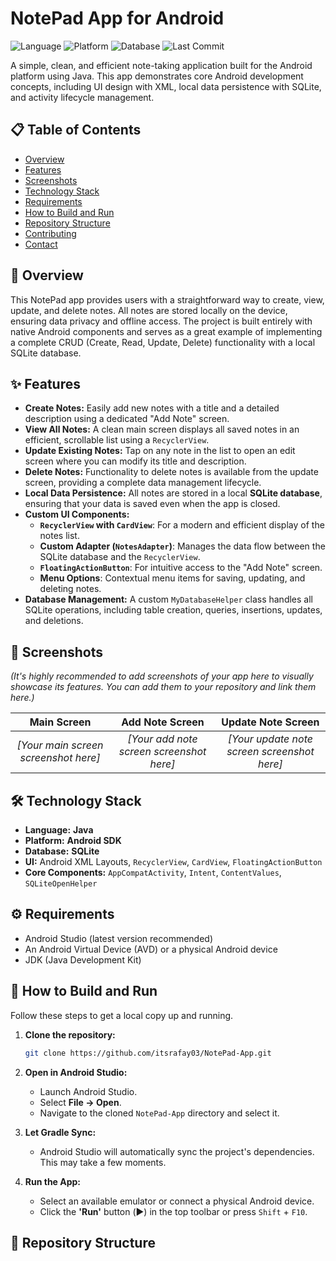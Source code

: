 # NotePad App for Android

![Language](https://img.shields.io/github/languages/top/itsrafay03/NotePad-App?style=for-the-badge&logo=java&color=orange)
![Platform](https://img.shields.io/badge/Platform-Android-brightgreen?style=for-the-badge&logo=android)
![Database](https://img.shields.io/badge/Database-SQLite-blue?style=for-the-badge&logo=sqlite)
![Last Commit](https://img.shields.io/github/last-commit/itsrafay03/NotePad-App?style=for-the-badge)

A simple, clean, and efficient note-taking application built for the Android platform using Java. This app demonstrates core Android development concepts, including UI design with XML, local data persistence with SQLite, and activity lifecycle management.

## 📋 Table of Contents
- [Overview](#-overview)
- [Features](#-features)
- [Screenshots](#-screenshots)
- [Technology Stack](#-technology-stack)
- [Requirements](#-requirements)
- [How to Build and Run](#-how-to-build-and-run)
- [Repository Structure](#-repository-structure)
- [Contributing](#-contributing)
- [Contact](#-contact)

## 📝 Overview
This NotePad app provides users with a straightforward way to create, view, update, and delete notes. All notes are stored locally on the device, ensuring data privacy and offline access. The project is built entirely with native Android components and serves as a great example of implementing a complete CRUD (Create, Read, Update, Delete) functionality with a local SQLite database.

## ✨ Features
- **Create Notes:** Easily add new notes with a title and a detailed description using a dedicated "Add Note" screen.
- **View All Notes:** A clean main screen displays all saved notes in an efficient, scrollable list using a `RecyclerView`.
- **Update Existing Notes:** Tap on any note in the list to open an edit screen where you can modify its title and description.
- **Delete Notes:** Functionality to delete notes is available from the update screen, providing a complete data management lifecycle.
- **Local Data Persistence:** All notes are stored in a local **SQLite database**, ensuring that your data is saved even when the app is closed.
- **Custom UI Components:**
    -   **`RecyclerView` with `CardView`**: For a modern and efficient display of the notes list.
    -   **Custom Adapter (`NotesAdapter`)**: Manages the data flow between the SQLite database and the `RecyclerView`.
    -   **`FloatingActionButton`**: For intuitive access to the "Add Note" screen.
    -   **Menu Options**: Contextual menu items for saving, updating, and deleting notes.
- **Database Management:** A custom `MyDatabaseHelper` class handles all SQLite operations, including table creation, queries, insertions, updates, and deletions.

## 📸 Screenshots
*(It's highly recommended to add screenshots of your app here to visually showcase its features. You can add them to your repository and link them here.)*

| Main Screen | Add Note Screen | Update Note Screen |
| :---: | :---: | :---: |
| *[Your main screen screenshot here]* | *[Your add note screen screenshot here]* | *[Your update note screen screenshot here]* |

## 🛠️ Technology Stack
- **Language:** **Java**
- **Platform:** **Android SDK**
- **Database:** **SQLite**
- **UI:** Android XML Layouts, `RecyclerView`, `CardView`, `FloatingActionButton`
- **Core Components:** `AppCompatActivity`, `Intent`, `ContentValues`, `SQLiteOpenHelper`

## ⚙️ Requirements
- Android Studio (latest version recommended)
- An Android Virtual Device (AVD) or a physical Android device
- JDK (Java Development Kit)

## 🚀 How to Build and Run

Follow these steps to get a local copy up and running.

1.  **Clone the repository:**
    ```bash
    git clone https://github.com/itsrafay03/NotePad-App.git
    ```

2.  **Open in Android Studio:**
    -   Launch Android Studio.
    -   Select **File -> Open**.
    -   Navigate to the cloned `NotePad-App` directory and select it.

3.  **Let Gradle Sync:**
    -   Android Studio will automatically sync the project's dependencies. This may take a few moments.

4.  **Run the App:**
    -   Select an available emulator or connect a physical Android device.
    -   Click the **'Run'** button (▶️) in the top toolbar or press `Shift` + `F10`.

## 📂 Repository Structure
